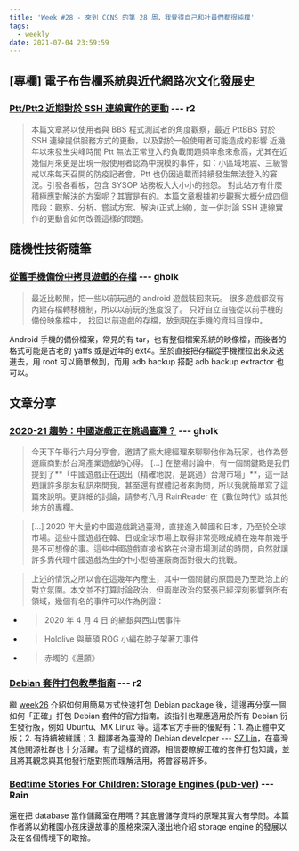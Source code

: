 ```yaml
---
title: 'Week #28 - 來到 CCNS 的第 28 周，我覺得自己和社員們都很純樸'
tags:
  - weekly
date: 2021-07-04 23:59:59
---
```


## [專欄] 電子布告欄系統與近代網路次文化發展史
### [Ptt/Ptt2 近期對於 SSH 連線實作的更動](https://blog.clam.ml/2021/07/04/ptt-is-testing-new-sshd/) --- r2
> 本篇文章將以使用者與 BBS 程式測試者的角度觀察，最近 PttBBS 對於 SSH 連線提供服務方式的更動，以及對於一般使用者可能造成的影響
近幾年以來發生尖峰時間 Ptt 無法正常登入的負載問題頻率愈來愈高，尤其在近幾個月來更是出現一般使用者認為中規模的事件，如：小區域地震、三級警戒以來每天召開的防疫記者會，Ptt 也仍因過載而持續發生無法登入的窘況。引發各看板，包含 SYSOP 站務板大大小小的抱怨。
對此站方有什麼積極應對解決的方案呢？其實是有的。本篇文章根據初步觀察大概分成四個階段：觀察、分析、嘗試方案、解決(正式上線)，並一併討論 SSH 連線實作的更動會如何改善這樣的問題。

## 隨機性技術隨筆
### [從舊手機備份中拷貝遊戲的存檔](http://gholk.github.io/android-copy-game-save-data.html) --- gholk
> 最近比較閒，把一些以前玩過的 android 遊戲裝回來玩。 很多遊戲都沒有內建存檔轉移機制，所以以前玩的進度沒了。 只好自立自強從以前手機的備份映象檔中， 找回以前遊戲的存檔，放到現在手機的資料目錄中。

Android 手機的備份檔案，常見的有 tar，也有整個檔案系統的映像檔，而後者的格式可能是古老的 yaffs 或是近年的 ext4。至於直接把存檔從手機裡拉出來及送進去，用 root 可以簡單做到，而用 adb backup 搭配 adb backup extractor 也可以。

## 文章分享
### [2020-21 趨勢：中國遊戲正在跳過臺灣？](http://www.u-acg.com/archives/25160) --- gholk
> 今天下午舉行六月分享會，邀請了熊大總經理來聊聊他作為玩家，也作為營運廠商對於台灣產業遊戲的心得。
[...]
在整場討論中，有一個關鍵點是我們提到了**「中國遊戲正在退出（精確地說，是跳過）台灣市場」**，這一話題讓許多朋友私訊來問我，甚至還有媒體記者來詢問，所以我就簡單寫了這篇來說明。更詳細的討論，請參考八月 RainReader 在《數位時代》或其他地方的專欄。

> [...] 2020 年大量的中國遊戲跳過臺灣，直接進入韓國和日本，乃至於全球市場。這些中國遊戲在韓、日或全球市場上取得非常亮眼成績在幾年前幾乎是不可想像的事。這些中國遊戲直接省略在台灣市場測試的時間，自然就讓許多靠代理中國遊戲為生的中小型營運廠商面對很大的挑戰。

> 上述的情況之所以會在這幾年內產生，其中一個關鍵的原因是乃至政治上的對立氛圍。本文並不打算討論政治，但兩岸政治的緊張已經深刻影響到所有領域，幾個有名的事件可以作為例證：

* > 2020 年 4 月 4 日 的網銀與西山居事件
* > Hololive 與華碩 ROG 小編在脖子架著刀事件
* > 赤燭的《還願》

### [Debian 套件打包教學指南](https://www.debian.org/doc/manuals/packaging-tutorial/packaging-tutorial.zh_TW.pdf) --- r2

繼 [week26](/week26) 介紹如何用簡易方式快速打包 Debian package 後，這邊再分享一個如何「正確」打包 Debian 套件的官方指南。該指引也理應適用於所有 Debian 衍生發行版，例如 Ubuntu、MX Linux 等。這本官方手冊的優點有：1. 為正體中文版；2. 有持續被維護；3. 翻譯者為臺灣的 Debian developer --- [SZ Lin](https://www.linkedin.com/in/szlin)，在臺灣其他開源社群也十分活躍。有了這樣的資源，相信要瞭解正確的套件打包知識，並且將其觀念與其他發行版對照而理解活用，將會容易許多。

### [Bedtime Stories For Children: Storage Engines (pub-ver)](https://docs.google.com/presentation/d/14KkpQamsTSxhvliYUUXOGAQ_C61v0BHsefZ344HUGB8/edit?fbclid=IwAR2neFF1P8kcdk_afCYRGljXuqLIOnI_cAEANwGoVHx7X-RtJ0LxWcwU0E0#slide=id.p) --- Rain

還在把 database 當作儲藏室在用嗎？其底層儲存資料的原理其實大有學問。本篇作者將以幼稚園小孩床邊故事的風格來深入淺出地介紹 storage engine 的發展以及在各個情境下的取捨。
